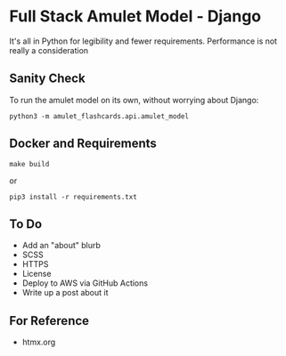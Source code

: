 # Full Stack Amulet Model - Django

It's all in Python for legibility and fewer requirements. Performance is not really a consideration

## Sanity Check

To run the amulet model on its own, without worrying about Django:
```
python3 -m amulet_flashcards.api.amulet_model
```


## Docker and Requirements

```
make build
```

or 

```
pip3 install -r requirements.txt
```


## To Do

- Add an "about" blurb
- SCSS
- HTTPS
- License
- Deploy to AWS via GitHub Actions
- Write up a post about it



## For Reference

- htmx.org

